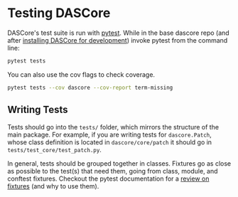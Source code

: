 
# Testing DASCore

DASCore's test suite is run with [pytest](https://docs.pytest.org/en/stable/). While in the base dascore repo
(and after [installing DASCore for development](dev_install.md)) invoke pytest from the command line:

<!--pytest-codeblocks:skip-->
```bash
pytest tests
```

You can also use the cov flags to check coverage.

<!--pytest-codeblocks:skip-->
```bash
pytest tests --cov dascore --cov-report term-missing
```

## Writing Tests

Tests should go into the `tests/` folder, which mirrors the structure of the main package.
For example, if you are writing tests for `dascore.Patch`, whose class definition is
located in `dascore/core/patch` it should go in `tests/test_core/test_patch.py`.

In general, tests should be grouped together in classes. Fixtures go as close as
possible to the test(s) that need them, going from class, module, and conftest fixtures.
Checkout the pytest documentation for a [review on fixtures](https://docs.pytest.org/en/6.2.x/fixture.html)
(and why to use them).
